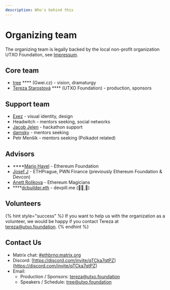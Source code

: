 ```yaml
---
description: Who's behind this
---
```


# Organizing team

The organizing team is legally backed by the local non-profit organization UTXO Foundation, see [Impressum](impressum.md).

## Core team

* [tree](https://twitter.com/treecz) **** (Gwei.cz) - vision, dramaturgy
* [Tereza Starostová](https://twitter.com/tatereza5) **** (UTXO Foundation) -  production, sponsors

## Support team

* [Exez](https://twitter.com/OndraPulc) - visual identity, design
* Headwitch - mentors seeking, social networks
* [Jacob Jelen](https://twitter.com/jacobjelen) - hackathon support
* [damsky](https://twitter.com/helloitsdamsky) - mentors seeking
* Petr Menšík - mentors seeking (Polkadot related)

## Advisors

* ****[Mario Havel](https://twitter.com/TMIYChao) - Ethereum Foundation
* [Josef J](https://twitter.com/JosefJ\_) - ETHPrague, PWN Finance (previously Ethereum Foundation & Devcon)
* [Anett Rolikova](https://twitter.com/AnettRolikova) - Ethereum Magicians
* ****[dcbuilder.eth](https://twitter.com/DCbuild3r) - devpill.me (👨‍💻,💊)

## Volunteers

{% hint style="success" %}
If you want to help us with the organization as a volunteer, we would be happy if you contact Tereza at [tereza@utxo.foundation](mailto:tereza@utxo.foundation).
{% endhint %}

## Contact Us

* Matrix chat: [#ethbrno:matrix.org](https://matrix.to/#/#ethbrno:matrix.org)
* Discord: [https://discord.com/invite/qTCka7qtPZ](https://discord.com/invite/qTCka7qtPZ)
* Email:
  * Production / Sponsors: [tereza@utxo.foundation](mailto:tereza@utxo.foundation)
  * Speakers / Schedule: [tree@utxo.foundation](mailto:tree@utxo.foundation)
